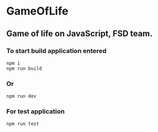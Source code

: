 # GameOfLife
## Game of life on JavaScript, FSD team.
### To start build application entered 
    npm i
    npm run build
### Or 
    npm run dev
### For test application 
    npm run test
